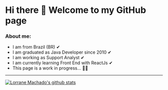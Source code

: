### <h1> Hi there 👋 Welcome to my GitHub page </h1>

<h3>About me:</h3>
<ul>
  <li>I am from Brazil (BR) ✔</li>
  <li>I am graduated as Java Developer since 2010 ✔</li>
  <li>I am working as Support Analyst ✔</li>
  <li>I am currently learning Front End with ReactJs ✔</li>
  <li>This page is a work in progress... 👷‍♂️</li>
</ul>

____


[![Lorrane Machado's github stats](https://github-readme-stats.vercel.app/api?username=lorrane&theme=dark&show_icons=true&count_private=true)](https://github.com/lorrane)

<!--
**Lorrane/Lorrane** is a ✨ _special_ ✨ repository because its `README.md` (this file) appears on your GitHub profile.

Here are some ideas to get you started:

- 🔭 I’m currently working on ...
- 🌱 I’m currently learning ...
- 👯 I’m looking to collaborate on ...
- 🤔 I’m looking for help with ...
- 💬 Ask me about ...
- 📫 How to reach me: ...
- 😄 Pronouns: ...
- ⚡ Fun fact: ...
-->
